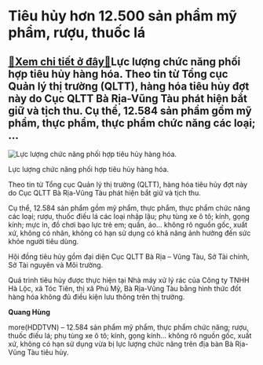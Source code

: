 Tiêu hủy hơn 12.500 sản phẩm mỹ phẩm, rượu, thuốc lá
====================================================

[:gift:Xem chi tiết ở đây:gift:](https://hddtvn.com/tieu-huy-hon-12-500-san-pham-my-pham-ruou-thuoc-la/)Lực lượng chức năng phối hợp tiêu hủy hàng hóa. Theo tin từ Tổng cục Quản lý thị trường (QLTT), hàng hóa tiêu hủy đợt này do Cục QLTT Bà Rịa-Vũng Tàu phát hiện bắt giữ và tịch thu. Cụ thể, 12.584 sản phẩm gồm mỹ phẩm, thực phẩm, thực phẩm chức năng các loại; …
--------------------------------------------------------------------------------------------------------------------------------------------------------------------------------------------------------------------------------------------------------------------





![Lực lượng chức năng phối hợp tiêu hủy hàng hóa.](https://hddtvn.com/wp-content/uploads/2021/01/5542_Anh_Tieu_huy_2.jpg "Lực lượng chức năng phối hợp tiêu hủy hàng hóa.")


Lực lượng chức năng phối hợp tiêu hủy hàng hóa.



Theo tin từ Tổng cục Quản lý thị trường (QLTT), hàng hóa tiêu hủy đợt này do Cục QLTT Bà Rịa-Vũng Tàu phát hiện bắt giữ và tịch thu.


Cụ thể, 12.584 sản phẩm gồm mỹ phẩm, thực phẩm, thực phẩm chức năng các loại; rượu, thuốc điếu lá các loại nhập lậu; phụ tùng xe ô tô; kính, gọng kính; mực in, đồ chơi bạo lực trẻ em; quần, áo… không rõ nguồn gốc, xuất xứ, không có nhãn, không có hạn sử dụng có khả năng ảnh hưởng đến sức khỏe người tiêu dùng.


Hội đồng tiêu hủy gồm đại diện Cục QLTT Bà Rịa – Vũng Tàu, Sở Tài chính, Sở Tài nguyên và Môi trường.


Quá trình tiêu hủy được thực hiện tại Nhà máy xử lý rác của Công ty TNHH Hà Lộc, xã Tóc Tiên, thị xã Phú Mỹ, Bà Rịa-Vũng Tàu bằng hình thức đốt hàng hóa không đủ điều kiện lưu thông trên thị trường.




**Quang Hùng**



more(HDDTVN) – 12.584 sản phẩm mỹ phẩm, thực phẩm chức năng; rượu, thuốc điếu lá; phụ tùng xe ô tô; kính, gọng kính… không rõ nguồn gốc, xuất xứ, không có hạn sử dụng vừa bị lực lượng chức năng trên địa bàn Bà Rịa-Vũng Tàu tiêu hủy.

